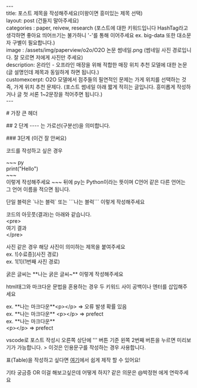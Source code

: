 \---  
title: 포스트 제목을 작성해주세요(이왕이면 흥미있는 제목 선택)  
layout: post  (건들지 말아주세요)   
categories : paper, reivew, research (포스트에 대한 키워드입니다 HashTag라고 생각하면 좋아요 띄어쓰기는 불가하니 '-'를 통해 이어주세요 ex. big-data 또한 대소문자 구별이 필요합니다.)  
image : /assets/img/paperview/o2o/O2O 논문 썸네일.png (썸네일 사진 경로입니다. 잘 모르면 저에게 사진만 주세요)  
description: 온라인 - 오프라인 매장을 위해 적합한 매장 위치 추천 모델에 대한 논문 (글 설명인데 제목과 동일하게 하면 됩니다.)  
customexcerpt: O2O 모델에서 점주들의 필연적인 문제는 가게 위치를 선택하는 것 즉, 가게 위치 추천 문제다. (포스트 썸네일 아래 짧게 적히는 글입니다. 흥미롭게 작성하거나 글 첫 서론 1~2문장을 적어주면 됩니다.)  
\---


\# 가장 큰 헤더

\## 2 단계
---- 는 가로선(구분선)을 의미합니다.


\### 3단계 (이건 잘 안써요)

코드를 작성하고 싶은 경우

\~~~ py  
print("Hello")  
\~~~  
이렇게 작성해주세요 ~~~ 뒤에 py는 Python이라는 뜻이며 C언어 같은 다른 언어는 그 언어 이름을 적으면 됩니다.

단일 블럭은 \`나는 블럭\` 또는 \`\`\`나는 블럭\`\`\` 이렇게 작성해주세요



코드의 아웃풋(결과)는 아래와 같습니다.  
\<pre>  
여기 결과  
\</pre>    


사진 같은 경우 해당 사진이 의미하는 제목을 붙여주세요    
ex. ![수료증](사진 경로)      
ex. 1[1](1번째 사진 경로)    

 
굵은 글씨는 \*\*나는 굵은 글씨~\*\* 이렇게 작성해주세요  

html태그와 마크다운 문법을 혼용하는 경우 두 키워드 사이 공백이나 엔터를 삽입해주세요  

ex. \*\*나는 마크다운\*\*\<p>\</p> => 오류 발생 확률 있음  
ex. \*\*나는 마크다운\*\*  \<p>\</p> => prefect  
ex. \*\*나는 마크다운\*\*  
    \<p>\</p>                    => prefect  

vscode로 포스트 작성시 오른쪽 상단에 ''' 버튼 기준 왼쪽 2번째 버튼을 누르면 미리보기가 가능합니다.
\> 이것은 인용문구를 작성하는 경우 사용합니다.

표(Table)을 작성하고 싶다면 [여기](https://www.tablesgenerator.com/markdown_tables)에서 쉽게 제작 할 수 있어요!

기타 궁금증 OR 이걸 해보고싶은데 어떻게 하지? 같은 의문은 @박정현 에게 연락주세요
